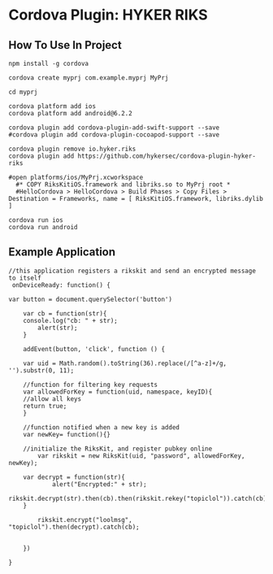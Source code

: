 # Cordova Plugin: HYKER RIKS

## How To Use In Project

    npm install -g cordova

    cordova create myprj com.example.myprj MyPrj

    cd myprj

    cordova platform add ios
    cordova platform add android@6.2.2

    cordova plugin add cordova-plugin-add-swift-support --save
    #cordova plugin add cordova-plugin-cocoapod-support --save

    cordova plugin remove io.hyker.riks
    cordova plugin add https://github.com/hykersec/cordova-plugin-hyker-riks

    #open platforms/ios/MyPrj.xcworkspace
      #* COPY RiksKitiOS.framework and libriks.so to MyPrj root *
      #HelloCordova > HelloCordova > Build Phases > Copy Files > Destination = Frameworks, name = [ RiksKitiOS.framework, libriks.dylib ]

    cordova run ios
    cordova run android 

## Example Application
    //this application registers a rikskit and send an encrypted message to itself
     onDeviceReady: function() {

	var button = document.querySelector('button')

        var cb = function(str){
	    console.log("cb: " + str);
            alert(str);
        }

        addEvent(button, 'click', function () {

	    var uid = Math.random().toString(36).replace(/[^a-z]+/g, '').substr(0, 11);

	    //function for filtering key requests
	    var allowedForKey = function(uid, namespace, keyID){
		//allow all keys
		return true;
	    }

	    //function notified when a new key is added
	    var newKey= function(){}

	    //initialize the RiksKit, and register pubkey online
            var rikskit = new RiksKit(uid, "password", allowedForKey, newKey);

	    var decrypt = function(str){
            	alert("Encrypted:" + str);
	        rikskit.decrypt(str).then(cb).then(rikskit.rekey("topiclol")).catch(cb);
	    }

            rikskit.encrypt("loolmsg", "topiclol").then(decrypt).catch(cb);


        })

    }
